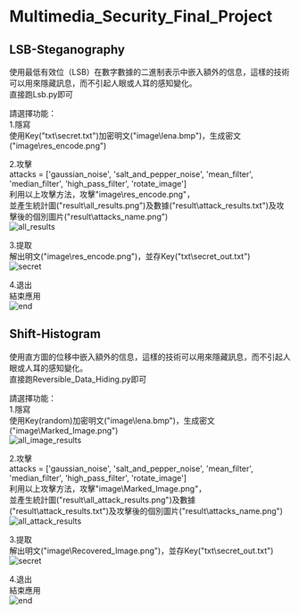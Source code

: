 # Multimedia_Security_Final_Project
## LSB-Steganography
使用最低有效位（LSB）在數字數據的二進制表示中嵌入額外的信息，這樣的技術可以用來隱藏訊息，而不引起人眼或人耳的感知變化。<br>
直接跑Lsb.py即可
<p>
請選擇功能：<br>
1.隱寫<br>
使用Key("txt\secret.txt")加密明文("image\lena.bmp")，生成密文("image\res_encode.png")<br>

2.攻擊<br>
attacks = ['gaussian_noise', 'salt_and_pepper_noise', 'mean_filter', 'median_filter', 'high_pass_filter', 'rotate_image']<br>
利用以上攻擊方法，攻擊"image\res_encode.png"，<br>
並產生統計圖("result\all_results.png")及數據("result\attack_results.txt")及攻擊後的個別圖片("result\attacks_name.png")<br>
![all_results](https://github.com/huang-u/Multimedia_Security_Final_Project/assets/81971590/2482891b-c2cb-4dda-b2c4-550e478a38f7)

3.提取<br>
解出明文("image\res_encode.png")，並存Key("txt\secret_out.txt")<br>
![secret](https://github.com/huang-u/Multimedia_Security_Final_Project/assets/81971590/2992d843-85c0-4295-8e9c-4229e81c598e)

4.退出<br>
結束應用<br>
![end](https://github.com/huang-u/Multimedia_Security_Final_Project/assets/81971590/18779d0a-c85b-4b55-8479-e68331f18f2b)
</p>

## Shift-Histogram
使用直方圖的位移中嵌入額外的信息，這樣的技術可以用來隱藏訊息，而不引起人眼或人耳的感知變化。<br>
直接跑Reversible_Data_Hiding.py即可
<p>

請選擇功能：<br>
1.隱寫<br>
使用Key(random)加密明文("image\lena.bmp")，生成密文("image\Marked_Image.png")<br>
![all_image_results](https://github.com/huang-u/Multimedia_Security_Final_Project/assets/81971590/3ed5e015-516f-4a44-a21b-b7c2f9cf9b81)

2.攻擊<br>
attacks = ['gaussian_noise', 'salt_and_pepper_noise', 'mean_filter', 'median_filter', 'high_pass_filter', 'rotate_image']<br>
利用以上攻擊方法，攻擊"image\Marked_Image.png"，<br>
並產生統計圖("result\all_attack_results.png")及數據("result\attack_results.txt")及攻擊後的個別圖片("result\attacks_name.png")<br>
![all_attack_results](https://github.com/huang-u/Multimedia_Security_Final_Project/assets/81971590/cd3156cf-ee6b-4eac-b1f2-76a928fcf2cf)

3.提取<br>
解出明文("image\Recovered_Image.png")，並存Key("txt\secret_out.txt")<br>
![secret](https://github.com/huang-u/Multimedia_Security_Final_Project/assets/81971590/013fa2d2-83ea-445c-bbbb-b77076fe0b59)

4.退出<br>
結束應用<br>
![end](https://github.com/huang-u/Multimedia_Security_Final_Project/assets/81971590/b2082429-6257-4f95-af83-c924c6f4094b)
</p>
